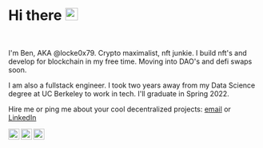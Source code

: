 # Hi there <img src="https://media.giphy.com/media/hvRJCLFzcasrR4ia7z/giphy.gif" width="25px">
<br />

I'm Ben, AKA @locke0x79. Crypto maximalist, nft junkie. I build nft's and develop for blockchain in my free time. Moving into DAO's and defi swaps soon.

I am also a fullstack engineer. I took two years away from my Data Science degree at UC Berkeley to work in tech. I'll graduate in Spring 2022.

Hire me or ping me about your cool decentralized projects: [email](mailto:1996byk@gmail.com?subject=Hi!) or [LinkedIn](https://www.linkedin.com/in/ben-kim-740412149/)

<a href="https://www.linkedin.com/in/ben-kim-740412149/">
  <img align="left" alt="Ben's LinkdeIn" width="22px" src="https://cdn.jsdelivr.net/npm/simple-icons@v3/icons/linkedin.svg" />
</a>
<a href="https://www.instagram.com/_b_y_k/">
  <img align="left" alt="Ben's Instagram" width="22px" src="https://cdn.jsdelivr.net/npm/simple-icons@v3/icons/instagram.svg" />
</a>
<a href="https://www.benkim.dev">
  <img align="left" alt="Ben's Personal Site" width="22px" src="https://cdn.jsdelivr.net/npm/simple-icons@v3/icons/icloud.svg" />
</a>

